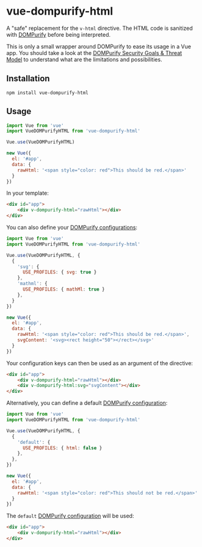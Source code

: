 # vue-dompurify-html

A "safe" replacement for the `v-html` directive. The HTML code is
sanitized with [DOMPurify](https://github.com/cure53/DOMPurify) before being interpreted.

This is only a small wrapper around DOMPurify to ease its usage in a Vue app.
You should take a look at the 
[DOMPurify Security Goals & Threat Model](https://github.com/cure53/DOMPurify/wiki/Security-Goals-&-Threat-Model)
to understand what are the limitations and possibilities.

## Installation

```
npm install vue-dompurify-html
```

## Usage

```js
import Vue from 'vue'
import VueDOMPurifyHTML from 'vue-dompurify-html'

Vue.use(VueDOMPurifyHTML)

new Vue({
  el: '#app',
  data: {
    rawHtml: '<span style="color: red">This should be red.</span>'
  }
})
```

In your template:
```html
<div id="app">
    <div v-dompurify-html="rawHtml"></div>
</div>
```

You can also define your [DOMPurify configurations](https://github.com/cure53/DOMPurify#can-i-configure-dompurify):
```js
import Vue from 'vue'
import VueDOMPurifyHTML from 'vue-dompurify-html'

Vue.use(VueDOMPurifyHTML, {
  {
    'svg': {
      USE_PROFILES: { svg: true }
    },
    'mathml': {
      USE_PROFILES: { mathMl: true }
    },
  }
})

new Vue({
  el: '#app',
  data: {
    rawHtml: '<span style="color: red">This should be red.</span>',
    svgContent: '<svg><rect height="50"></rect></svg>'
  }
})
```

Your configuration keys can then be used as an argument of the directive:
```html
<div id="app">
    <div v-dompurify-html="rawHtml"></div>
    <div v-dompurify-html:svg="svgContent"></div>
</div>
```

Alternatively, you can define a default [DOMPurify configuration](https://github.com/cure53/DOMPurify#can-i-configure-dompurify):
```js
import Vue from 'vue'
import VueDOMPurifyHTML from 'vue-dompurify-html'

Vue.use(VueDOMPurifyHTML, {
  {
    'default': {
      USE_PROFILES: { html: false }
    },
  },
})

new Vue({
  el: '#app',
  data: {
    rawHtml: '<span style="color: red">This should not be red.</span>'
  }
})
```

The `default` [DOMPurify configuration](https://github.com/cure53/DOMPurify#can-i-configure-dompurify) will be used:
```html
<div id="app">
    <div v-dompurify-html="rawHtml"></div>
</div>
```
